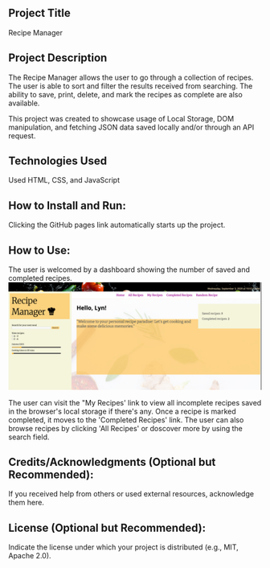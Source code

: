 ## Project Title

Recipe Manager

## Project Description

The Recipe Manager allows the user to go through a collection of recipes. The user is able to sort and filter the results received from searching. The ability to save, print, delete, and mark the recipes as complete are also available.

This project was created to showcase usage of Local Storage, DOM manipulation, and fetching JSON data saved locally and/or through an API request.

## Technologies Used

Used HTML, CSS, and JavaScript

## How to Install and Run:

Clicking the GitHub pages link automatically starts up the project.

## How to Use:

The user is welcomed by a dashboard showing the number of saved and completed recipes.
![Recipe manager dashboard image](./assets/dashboard.png)

The user can visit the "My Recipes' link to view all incomplete recipes saved in the browser's local storage if there's any.
Once a recipe is marked completed, it moves to the 'Completed Recipes' link.
The user can also browse recipes by clicking 'All Recipes' or doscover more by using the search field.

## Credits/Acknowledgments (Optional but Recommended):

If you received help from others or used external resources, acknowledge them here.

## License (Optional but Recommended):

Indicate the license under which your project is distributed (e.g., MIT, Apache 2.0).
